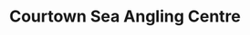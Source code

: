 ---
title: "Courtown Sea Angling Centre"
url: /courtown/courtown-sea-angling-centre/
shop: Fisch
---